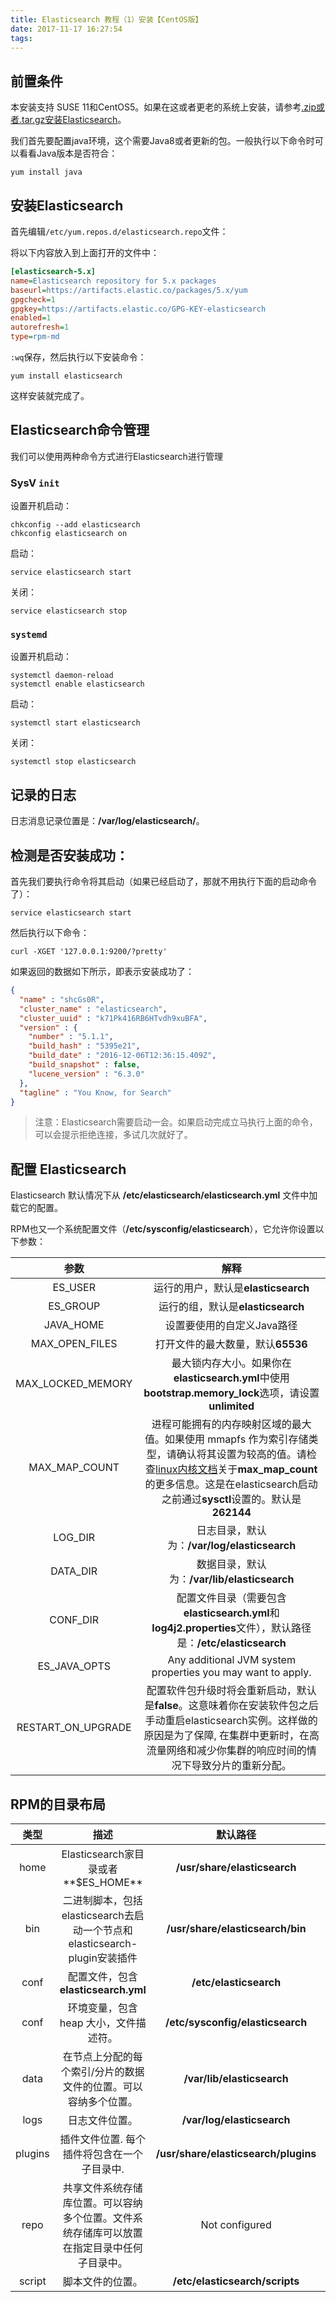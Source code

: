 ```yaml
---
title: Elasticsearch 教程（1）安装【CentOS版】
date: 2017-11-17 16:27:54
tags:
---
```

## 前置条件

本安装支持 SUSE 11和CentOS5。如果在这或者更老的系统上安装，请参考[.zip或者.tar.gz安装Elasticsearch](https://www.elastic.co/guide/en/elasticsearch/reference/5.1/zip-targz.html)。


我们首先要配置java环境，这个需要Java8或者更新的包。一般执行以下命令时可以看看Java版本是否符合：

````shell
yum install java
````

## 安装Elasticsearch

首先编辑`/etc/yum.repos.d/elasticsearch.repo`文件：

将以下内容放入到上面打开的文件中：

````ini
[elasticsearch-5.x]
name=Elasticsearch repository for 5.x packages
baseurl=https://artifacts.elastic.co/packages/5.x/yum
gpgcheck=1
gpgkey=https://artifacts.elastic.co/GPG-KEY-elasticsearch
enabled=1
autorefresh=1
type=rpm-md
````

`:wq`保存，然后执行以下安装命令：

````shell
yum install elasticsearch
````

这样安装就完成了。

## Elasticsearch命令管理

我们可以使用两种命令方式进行Elasticsearch进行管理

### SysV `init`

设置开机启动：

````shell
chkconfig --add elasticsearch
chkconfig elasticsearch on
````

启动：

````shell
service elasticsearch start
````

关闭：

````shell
service elasticsearch stop
````

### `systemd`

设置开机启动：

````shell
systemctl daemon-reload
systemctl enable elasticsearch
````

启动：

````shell
systemctl start elasticsearch
````

关闭：

````shell
systemctl stop elasticsearch
````

## 记录的日志

日志消息记录位置是：**/var/log/elasticsearch/**。

## 检测是否安装成功：

首先我们要执行命令将其启动（如果已经启动了，那就不用执行下面的启动命令了）：

````shell
service elasticsearch start
````

然后执行以下命令：

````shell
curl -XGET '127.0.0.1:9200/?pretty'
````

如果返回的数据如下所示，即表示安装成功了：

````json
{
  "name" : "shcGs0R",
  "cluster_name" : "elasticsearch",
  "cluster_uuid" : "k71Pk416RB6HTvdh9xuBFA",
  "version" : {
    "number" : "5.1.1",
    "build_hash" : "5395e21",
    "build_date" : "2016-12-06T12:36:15.409Z",
    "build_snapshot" : false,
    "lucene_version" : "6.3.0"
  },
  "tagline" : "You Know, for Search"
}
````

> 注意：Elasticsearch需要启动一会。如果启动完成立马执行上面的命令，可以会提示拒绝连接，多试几次就好了。

## 配置 Elasticsearch

Elasticsearch 默认情况下从 **/etc/elasticsearch/elasticsearch.yml** 文件中加载它的配置。

RPM也又一个系统配置文件（**/etc/sysconfig/elasticsearch**），它允许你设置以下参数：

|参数|解释|
|:--:|:--:|
|ES_USER|运行的用户，默认是**elasticsearch**|
|ES_GROUP|运行的组，默认是**elasticsearch**|
|JAVA_HOME|设置要使用的自定义Java路径|
|MAX_OPEN_FILES|打开文件的最大数量，默认**65536**|
|MAX_LOCKED_MEMORY|最大锁内存大小。如果你在**elasticsearch.yml**中使用**bootstrap.memory_lock**选项，请设置**unlimited**|
|MAX_MAP_COUNT|进程可能拥有的内存映射区域的最大值。如果使用 mmapfs 作为索引存储类型，请确认将其设置为较高的值。请检查[linux内核文档](https://github.com/torvalds/linux/blob/master/Documentation/sysctl/vm.txt)关于**max_map_count**的更多信息。这是在elasticsearch启动之前通过**sysctl**设置的。默认是**262144**|
|LOG_DIR|日志目录，默认为：**/var/log/elasticsearch**|
|DATA_DIR|数据目录，默认为：**/var/lib/elasticsearch**|
|CONF_DIR|配置文件目录（需要包含**elasticsearch.yml**和**log4j2.properties**文件），默认路径是：**/etc/elasticsearch**|
|ES_JAVA_OPTS|Any additional JVM system properties you may want to apply.|
|RESTART_ON_UPGRADE|配置软件包升级时将会重新启动，默认是**false**。这意味着你在安装软件包之后手动重启elasticsearch实例。这样做的原因是为了保障, 在集群中更新时，在高流量网络和减少你集群的响应时间的情况下导致分片的重新分配。|

## RPM的目录布局

|类型|描述|默认路径|设置|
|:--:|:--:|:--:|:--:|
|home|Elasticsearch家目录或者**$ES_HOME** |**/usr/share/elasticsearch**|&nbsp;|
|bin|二进制脚本，包括elasticsearch去启动一个节点和elasticsearch-plugin安装插件|**/usr/share/elasticsearch/bin**|&nbsp;|
|conf|配置文件，包含**elasticsearch.yml** | **/etc/elasticsearch** | **path.conf** |
|conf|环境变量，包含 heap 大小，文件描述符。|**/etc/sysconfig/elasticsearch**|&nbsp;|
|data|在节点上分配的每个索引/分片的数据文件的位置。可以容纳多个位置。|**/var/lib/elasticsearch**|**path.data**|
|logs|日志文件位置。|**/var/log/elasticsearch** | **path.logs** |
|plugins|插件文件位置. 每个插件将包含在一个子目录中.|**/usr/share/elasticsearch/plugins**|&nbsp;|
|repo|共享文件系统存储库位置。可以容纳多个位置。文件系统存储库可以放置在指定目录中任何子目录中。|Not configured|**path.repo**|
|script|脚本文件的位置。|**/etc/elasticsearch/scripts**|**path.scripts**|
